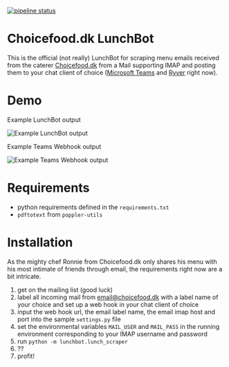 [![pipeline status](https://gitlab.com/syre/choicefood-lunch-bot/badges/master/pipeline.svg)](https://gitlab.com/syre/choicefood-lunch-bot/commits/master)
# Choicefood.dk LunchBot

This is the official (not really) LunchBot for scraping menu emails received from the caterer [Choicefood.dk](https://choicefood.dk/) from a Mail supporting IMAP and posting them to your chat client of choice ([Microsoft Teams](http://teams.microsoft.com/) and [Ryver](https://ryver.com/) right now).
# Demo

Example LunchBot output

![Example LunchBot output](https://gitlab.com/syre/choicefood-lunch-bot/raw/master/examples/lunchbot_example.gif)

Example Teams Webhook output

![Example Teams Webhook output](https://gitlab.com/syre/choicefood-lunch-bot/raw/master/examples/teams_webhook_example.png?raw=true)

# Requirements
* python requirements defined in the `requirements.txt`
* `pdftotext` from `poppler-utils`

# Installation

As the mighty chef Ronnie from Choicefood.dk only shares his menu with his most intimate of friends through email, the requirements right now are a bit intricate.

1. get on the mailing list (good luck)
2. label all incoming mail from email@choicefood.dk with a label name of your choice and set up a web hook in your chat client of choice
3. input the web hook url, the email label name, the email imap host and port into the sample `settings.py` file
4. set the environmental variables `MAIL_USER` and `MAIL_PASS` in the running environment corresponding to your IMAP username and password
5. run `python -m lunchbot.lunch_scraper`
6. ??
7. profit!